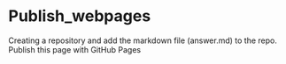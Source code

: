# Publish_webpages
Creating a repository and add the markdown file (answer.md) to the repo. Publish this page with GitHub Pages
